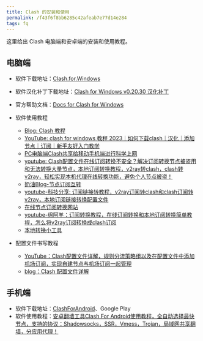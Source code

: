 ```yaml
---
title: Clash 的安装和使用
permalink: /f43f6f8bb6285c42afeab7e77d14e284
tags: fq
---
```


这里给出 Clash 电脑端和安卓端的安装和使用教程。

<!--more-->

## 电脑端

- 软件下载地址：[Clash.for.Windows](https://github.com/Fndroid/clash_for_windows_pkg/releases)
- 软件汉化补丁下载地址：[Clash for Windows v0.20.30 汉化补丁](https://github.com/BoyceLig/Clash_Chinese_Patch/releases)
- 官方帮助文档：[Docs for Clash for Windows](https://docs.cfw.lbyczf.com/) 
- 软件使用教程 
  - [Blog: Clash 教程](https://www.codein.icu/clashtutorial/#%E5%89%8D%E8%A8%80)
  - [YouTube: clash for windows 教程 2023｜如何下载clash｜汉化｜添加节点｜订阅｜新手友好入门教学](https://www.youtube.com/watch?v=yJ7Ihh5hhx0)
  - [PC电脑端Clash共享给移动手机端进行科学上网](https://iyuantiao.me/clash-ssr-v2rayn.html)
  - [youtube: Clash配置文件在线订阅转换不安全？解决订阅转换节点被盗用和无法转换大量节点，本地订阅转换教程，v2ray转clash，clash转v2ray，轻松实现本机代理在线转换功能，避免个人节点被盗！](https://www.youtube.com/watch?v=hp_YjErl2zc)
  - [奶油Blog-节点订阅互转](https://naiyous.com/283.html)
  - [youtube-科技分享: 订阅链接转教程，v2ray订阅转clash和clash订阅转v2ray，本地订阅链接转换配置文件](https://www.youtube.com/watch?v=DSN46F6_rNY)
  - [在线节点订阅转换网站](https://acl4ssr-sub.github.io/)
  - [youtube-绵阿羊：订阅转换教程，在线订阅转换和本地订阅转换简单教程，怎么将v2ray订阅转换成clash订阅](https://www.youtube.com/watch?v=xBhEOdbFLjU)
  - [本地转换小工具](https://github.com/vveg26/SubConver/releases/tag/0.1)
  
- 配置文件书写教程
  - [YouTube：Clash配置文件详解，规则分流策略组以及在配置文件中添加机场订阅，实现自建节点与机场订阅一起管理](https://www.youtube.com/watch?v=wfl-DXX_wC4&list=PLoDKNa9wnCYfqxUoPNf11NrtzMatSGdF_&index=1)
  - [blog：Clash 配置文件详解](https://blog.piig.top/posts/47134/)



## 手机端

- 软件下载地址：[ClashForAndroid](https://github.com/Kr328/ClashForAndroid/releases)、Google Play
- 软件使用教程：[安卓翻墙工具Clash For Android使用教程，全自动选择最快节点，支持的协议：Shadowsocks，SSR，Vmess，Trojan，局域网共享翻墙，分应用代理！](https://www.youtube.com/watch?v=sVdlxPOhXoY)

